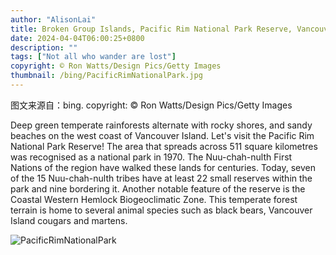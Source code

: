 ```yaml
---
author: "AlisonLai"
title: Broken Group Islands, Pacific Rim National Park Reserve, Vancouver Island, British Columbia (© Ron Watts/Design Pics/Getty Images)
date: 2024-04-04T06:00:25+0800
description: ""
tags: ["Not all who wander are lost"]
copyright: © Ron Watts/Design Pics/Getty Images
thumbnail: /bing/PacificRimNationalPark.jpg
---
```

图文来源自：bing.  copyright: © Ron Watts/Design Pics/Getty Images

Deep green temperate rainforests alternate with rocky shores, and sandy beaches on the west coast of Vancouver Island. Let's visit the Pacific Rim National Park Reserve! The area that spreads across 511 square kilometres was recognised as a national park in 1970. The Nuu-chah-nulth First Nations of the region have walked these lands for centuries. Today, seven of the 15 Nuu-chah-nulth tribes have at least 22 small reserves within the park and nine bordering it. Another notable feature of the reserve is the Coastal Western Hemlock Biogeoclimatic Zone. This temperate forest terrain is home to several animal species such as black bears, Vancouver Island cougars and martens.

![PacificRimNationalPark](/bing/PacificRimNationalPark.jpg)
